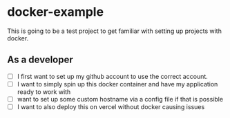 # docker-example

This is going to be a test project to get familiar with setting up projects with docker.

## As a developer

- [ ] I first want to set up my github account to use the correct account.
- [ ] I want to simply spin up this docker container and have my application ready to work with
- [ ] want to set up some custom hostname via a config file if that is possible
- [ ] I want to also deploy this on vercel without docker causing issues
